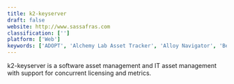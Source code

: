 ```yaml
---
title: k2-keyserver
draft: false 
website: http://www.sassafras.com
classification: ['']
platform: ['Web']
keywords: ['ADOPT', 'Alchemy Lab Asset Tracker', 'Alloy Navigator', 'BelManage', 'CA IT Asset Manager', 'Cherwell IT Asset Management', 'EquipNet', 'IT Asset Management', 'Ivanti Unified Endpoint Manager', 'Miradore Management Suite', 'NetSupport DNA', 'OpsRamp', 'Provance ITAM', 'SapphireIMS', 'SolarWinds Service Desk', 'StacksWare', 'Sunflower Assets', 'VirtualSplat', 'webassets']
---
```

k2-keyserver is a software asset management and IT asset management with support for concurrent licensing and metrics.